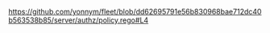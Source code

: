 https://github.com/yonnym/fleet/blob/dd62695791e56b830968bae712dc40b563538b85/server/authz/policy.rego#L4